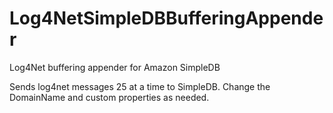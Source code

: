 Log4NetSimpleDBBufferingAppender
================================

Log4Net buffering appender for Amazon SimpleDB

Sends log4net messages 25 at a time to SimpleDB.  Change the DomainName and custom properties as needed.
